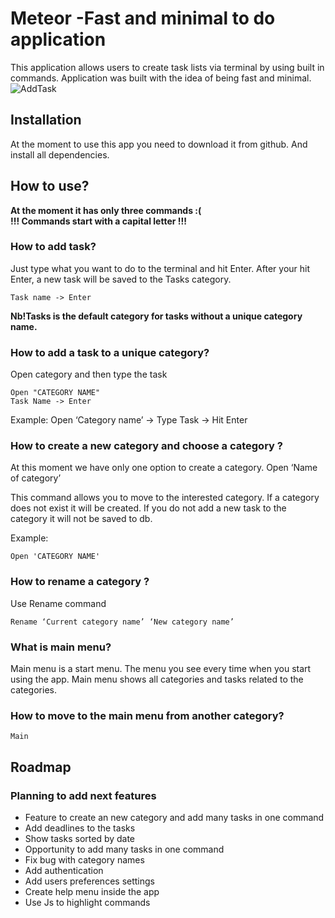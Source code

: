 # Meteor -Fast and minimal to do application
This application allows users to create task lists via terminal by using built in commands. Application was built with the idea of being fast and minimal.
![AddTask](https://user-images.githubusercontent.com/89738691/144208608-077b6639-bd9b-40b1-8f46-55b1561d0ffc.gif)

## Installation
At the moment to use this app you need to download it from github. And install all dependencies. 

## How to use?
**At the moment it has only three commands :(**   
**!!! Сommands start with a capital letter !!!**

### How to add task?
Just type what you want to do to the terminal and hit Enter. After your hit Enter, a new task will be saved to the Tasks category.   
```
Task name -> Enter
```
**Nb!Tasks is the default category for tasks without a unique category name.**

### How to add a task to a unique category?
Open category and then type the task   
```
Open "CATEGORY NAME"
Task Name -> Enter
```
Example: Open ‘Category name’ -> Type Task -> Hit Enter

### How to create a new category and choose a category ?
At this moment we have only one option to create a category. 
Open ‘Name of category’

This command allows you to move to the interested category. 
If a category does not exist it will be created. 
If you do not add a new task to the category it will not be saved to db.

Example:
```
Open 'CATEGORY NAME'
```

### How to rename a category ?

Use Rename command   
```
Rename ‘Current category name’ ‘New category name’
```
### What is main menu?
Main menu is a start menu. The menu you see every time when you start using the app. Main menu shows all categories and tasks related to the categories.

### How to move to the main menu from another category?
```
Main
```

## Roadmap

### Planning to add next features

* Feature to create an new category and add many tasks in one command
* Add deadlines to the tasks
* Show tasks sorted by date 
* Opportunity to add many tasks in one command 
* Fix bug with category names
* Add authentication 
* Add users preferences settings 
* Create help menu inside the app
* Use Js to highlight commands





